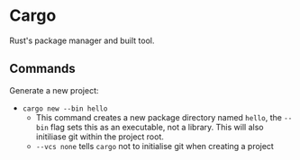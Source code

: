# Cargo

Rust's package manager and built tool.

## Commands

Generate a new project:

* `cargo new --bin hello`
  * This command creates a new package directory named `hello`, the `--bin` flag sets this as an executable, not a library. This will also initiliase git within the project root.
  * `--vcs none` tells `cargo` not to initialise git when creating a project